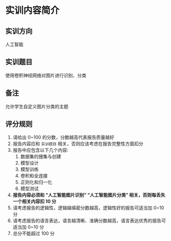 # 实训内容简介

## 实训方向

人工智能

## 实训题目

使用卷积神经网络对图片进行识别、分类

## 备注

允许学生自定义图片分类的主题

## 评分规则

1. 请给出 0~100 的分数，分数越高代表报告质量越好
2. 报告内容应和 `实训题目` 相关，否则应该考虑在报告完整性方面扣分
3. 报告中应包含以下几个内容:
    1. 数据集的搜集与创建
    2. 模型设计
    3. 模型训练
    4. 卷积和全连接
    5. 正则化和归一化
    6. 模型测试
4. **报告内容必须和 “人工智能图片识别” “人工智能图片分类” 相关，否则每丢失一个相关内容扣 10 分**
5. 请考虑报告的逻辑性，逻辑越缜密分数越高，逻辑性好的报告可适当加 0~10 分
6. 请考虑报告的语言表达，语言越清晰、准确分数越高，语言表达优秀的报告可适当加 0~10 分
7. 总分不能超过 100 分
